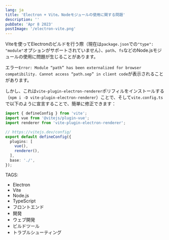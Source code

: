 ```yaml
---
lang: ja
title: 'Electron + Vite。Nodeモジュールの使用に関する問題'
description: ''
pubDate: 'Apr 8 2023'
postImage: '/electron-vite.png'
---
```


Viteを使ってElectronのビルドを行う際（現在は`package.json`での`"type": "module"`オプションがサポートされていません）、`path`、`fs`などのNode.jsモジュールの使用に問題が生じることがあります。

エラー`Error: Module “path” has been externalized for browser compatibility. Cannot access “path.sep” in client code`が表示されることがあります。

しかし、これは`vite-plugin-electron-renderer`ポリフィルをインストールする（`npm i -D vite-plugin-electron-renderer`）ことで、そして`vite.config.ts`で以下のように宣言することで、簡単に修正できます：

```typescript
import { defineConfig } from 'vite';
import vue from '@vitejs/plugin-vue';
import renderer from 'vite-plugin-electron-renderer';

// https://vitejs.dev/config/
export default defineConfig({
  plugins: [
    vue(),
    renderer(),
  ],
  base: './',
});
```

TAGS:
- Electron
- Vite
- Node.js
- TypeScript
- フロントエンド
- 開発
- ウェブ開発
- ビルドツール
- トラブルシューティング
